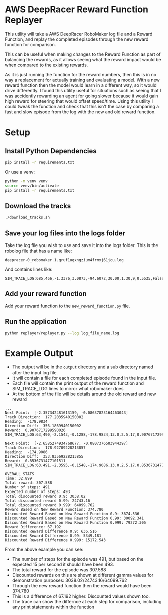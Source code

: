 # AWS DeepRacer Reward Function Replayer
This utility will take a AWS DeepRacer RoboMaker log file and a Reward Function, and replay the completed episodes through the new reward function for comparison.

This can be useful when making changes to the Reward Function as part of balancing the rewards, as it allows seeing what the reward impact would be when compared to the existing rewards.

As it is just running the function for the reward numbers, then this is in no way a replacement for actually training and evaluating a model. With a new reward function then the model would learn in a different way, so it would drive differently. I found this utility useful for situations such as seeing that I was accidently rewarding an agent for going slower because it would gain high reward for steering that would offset speed/time. Using this utility I could tweak the function and check that this isn't the case by comparing a fast and slow episode from the log with the new and old reward function.

# Setup
## Install Python Dependencies
```bash
pip install -r requirements.txt
```
 Or use a venv:
```bash
python -m venv venv
source venv/bin/activate
pip install -r requirements.txt
```
## Download the tracks
```bash
./download_tracks.sh
```

## Save your log files into the logs folder
Take the log file you wish to use and save it into the logs folder. 
This is the robolog file that has a name like:
```
deepracer-0_robomaker.1.qruf1ugxngzium4frmxj61jcu.log
```
And contains lines like:
```
SIM_TRACE_LOG:685,466,-1.3376,3.0873,-94.6072,30.00,1.30,9,0.5535,False,True,82.3476,161,76.75,7271.612,in_progress,0.00
```

## Add your reward function
Add your reward function to the `new_reward_function.py` file.

## Run the application
```bash
python replayer/replayer.py --log log_file_name.log
```

# Example Output
* The output will be in the `output` directory and a sub directory named after the input log file.
* It will contain a file for each completed episode found in the input file.
* Each file will contain the print output of the reward function and SIM_TRACE_LOG lines to mirror what robomaker does
* At the bottom of the file will be details around the old reward and new reward

```
...
Next Point:  [-2.357342481613159, -0.08637823164463043]
Track Direction:  177.2035940150002
Heading:  -178.9834
Direction Diff:  356.1869940150002
Reward:  0.9076717299590026
SIM_TRACE_LOG:63,490,-2.1543,-0.1288,-178.9834,13.0,2.5,17,0.9076717299590026,False,True,99.8275,11,76.75,1943.072,0.00

Next Point:  [-2.6585274934768677, -0.0807376503944397]
Track Direction:  178.92709228213857
Heading:  -174.9086
Direction Diff:  353.83569228213855
Reward:  0.8536731477101511
SIM_TRACE_LOG:63,491,-2.3595,-0.1548,-174.9086,13.0,2.5,17,0.8536731477101511,True,True,100.0,12,76.75,1943.124,0.00

OVERALL STATS
Time: 32.899
Total reward: 307.588
Number of steps: 491
Expected number of steps: 493
Total discounted reward 0.9: 3038.02
Total discounted reward 0.99: 24743.16
Total discounted reward 0.999: 64099.762
Reward Based on New Reward Function: 374.780
Discounted Reward Based on New Reward Function 0.9: 3674.536
Discounted Reward Based on New Reward Function 0.99: 30092.341
Discounted Reward Based on New Reward Function 0.999: 79272.305
Reward Difference: 67.192
Discounted Reward Difference 0.9: 636.516
Discounted Reward Difference 0.99: 5349.181
Discounted Reward Difference 0.999: 15172.543
```

From the above example you can see:
* The number of steps for the episode was 491, but based on the expected 15 per second it should have been 493. 
* The total reward for the episode was 307.588
* Discounted rewards on this are shown at different gamma values for demonstration purposes: 3038.02/24743.16/64099.762
* Through the new reward function then the reward would have been 374.780
* This is a difference of 67.192 higher. Discounted values shown too.
* The trace can show the differnce at each step for comparison, including any print statements within the function